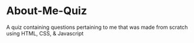 # About-Me-Quiz
A quiz containing questions pertaining to me that was made from scratch using HTML, CSS, &amp; Javascript

